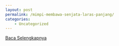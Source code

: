 ```yaml
---
layout: post
permalink: /mimpi-membawa-senjata-laras-panjang/
categories:
    - Uncategorized
---
```


[Baca Selengkapnya](/06)
